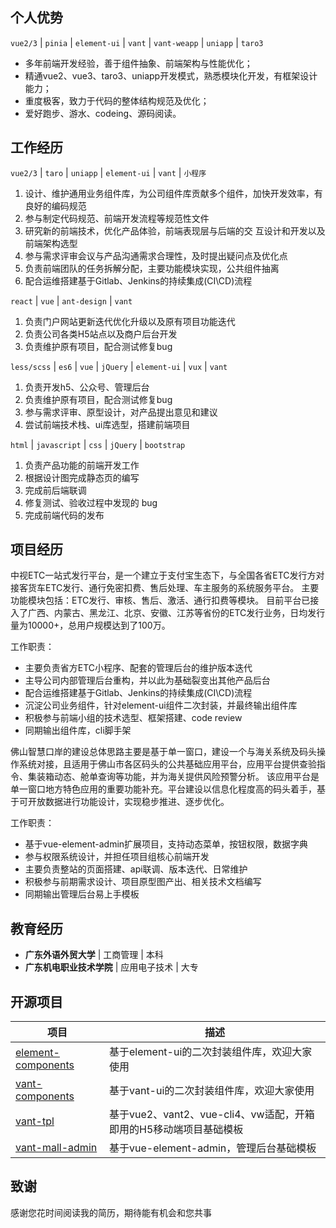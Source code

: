 <script setup>
import UserInfo from './components/UserInfo.vue';
import ExperienceCard from './components/ExperienceCard.vue';
</script>

<UserInfo>


</UserInfo>

## 个人优势

`vue2/3` | `pinia` | `element-ui` | `vant` | `vant-weapp` | `uniapp` | `taro3`

- 多年前端开发经验，善于组件抽象、前端架构与性能优化；
- 精通vue2、vue3、taro3、uniapp开发模式，熟悉模块化开发，有框架设计能力；
- 重度极客，致力于代码的整体结构规范及优化；
- 爱好跑步、游水、codeing、源码阅读。

## 工作经历

<ExperienceCard title="广东中视信息科技有限公司 | 技术中心 | 前端工程师" value="2020.09 - 至今" size="small">

`vue2/3` | `taro` | `uniapp` | `element-ui` | `vant` | `小程序`

1. 设计、维护通用业务组件库，为公司组件库贡献多个组件，加快开发效率，有良好的编码规范
2. 参与制定代码规范、前端开发流程等规范性文件
3. 研究新的前端技术，优化产品体验，前端表现层与后端的交 互设计和开发以及前端架构选型
4. 参与需求评审会议与产品沟通需求合理性，及时提出疑问点及优化点
5. 负责前端团队的任务拆解分配，主要功能模块实现，公共组件抽离
6. 配合运维搭建基于Gitlab、Jenkins的持续集成(CI\CD)流程

</ExperienceCard>

<ExperienceCard title="广州创思云网络科技有限公司 | 技术部 | 前端工程师" value="2019.04 - 2019.12" size="small">

`react` | `vue` | `ant-design` | `vant`

1. 负责门户网站更新迭代优化升级以及原有项目功能迭代
2. 负责公司各类H5站点以及商户后台开发
3. 负责维护原有项目，配合测试修复bug

</ExperienceCard>

<ExperienceCard title="佛山市电子口岸有限公司 | 技术部 | 前端工程师" value="2015.11 - 2019.04" size="small">

`less/scss` | `es6` | `vue` | `jQuery` | `element-ui` | `vux` | `vant`

1. 负责开发h5、公众号、管理后台
2. 负责维护原有项目，配合测试修复bug
3. 参与需求评审、原型设计，对产品提出意见和建议
4. 尝试前端技术栈、ui库选型，搭建前端项目

</ExperienceCard>

<ExperienceCard title="广东优匙网络技术有限公司 | 技术部 | 前端实习" value="2015.02 - 2015.08" size="small">

`html` | `javascript` | `css` | `jQuery` | `bootstrap`

1. 负责产品功能的前端开发工作
2. 根据设计图完成静态页的编写
3. 完成前后端联调
4. 修复测试、验收过程中发现的 bug
5. 完成前端代码的发布

</ExperienceCard>

## 项目经历

<ExperienceCard title="中视ETC一站式发行平台" value="2020.09 - 至今" background>

中视ETC一站式发行平台，是一个建立于支付宝生态下，与全国各省ETC发行方对接客货车ETC发行、通行免密扣费、售后处理、车主服务的系统服务平台。 主要功能模块包括：ETC发行、审核、售后、激活、通行扣费等模块。
目前平台已接入了广西、内蒙古、黑龙江、北京、安徽、江苏等省份的ETC发行业务，日均发行量为10000+，总用户规模达到了100万。

工作职责：

- 主要负责省方ETC小程序、配套的管理后台的维护版本迭代
- 主导公司内部管理后台重构，并以此为基础裂变出其他产品后台
- 配合运维搭建基于Gitlab、Jenkins的持续集成(CI\CD)流程
- 沉淀公司业务组件，针对element-ui组件二次封装，并最终输出组件库
- 积极参与前端小组的技术选型、框架搭建、code review
- 同期输出组件库，cli脚手架

</ExperienceCard>

<ExperienceCard title="小程序开发(多项目)" value="2018.12 - 2020.07" background>

</ExperienceCard>

<ExperienceCard title="公众号开发(多项目)" value="2018.12 - 2020.07" background>

</ExperienceCard>

<ExperienceCard title="佛山智慧口岸" value="2018.04 - 2018.08" background>

佛山智慧口岸的建设总体思路主要是基于单一窗口，建设一个与海关系统及码头操作系统对接，且适用于佛山市各区码头的公共基础应用平台，应用平台提供查验指令、集装箱动态、舱单查询等功能，并为海关提供风险预警分析。
该应用平台是单一窗口地方特色应用的重要功能补充。平台建设以信息化程度高的码头着手，基于可开放数据进行功能设计，实现稳步推进、逐步优化。

工作职责：

- 基于vue-element-admin扩展项目，支持动态菜单，按钮权限，数据字典
- 参与权限系统设计，并担任项目组核心前端开发
- 主要负责整站的页面搭建、api联调、版本迭代、日常维护
- 积极参与前期需求设计、项目原型图产出、相关技术文档编写
- 同期输出管理后台易上手模板

</ExperienceCard>

## 教育经历

- **广东外语外贸大学** | 工商管理 | 本科
- **广东机电职业技术学院** | 应用电子技术 | 大专

## 开源项目

| 项目   | 描述                                          |
| ------ |---------------------------------------------|
| [element-components](https://github.com/zehuichan/element-components)  | 基于element-ui的二次封装组件库，欢迎大家使用                 |
| [vant-components](https://github.com/zehuichan/vant-components)  | 基于vant-ui的二次封装组件库，欢迎大家使用                    |
| [vant-tpl](https://github.com/zehuichan/vant-tpl) | 基于vue2、vant2、vue-cli4、vw适配，开箱即用的H5移动端项目基础模板 |
| [vant-mall-admin](https://github.com/zehuichan/vant-mall-admin)  | 基于vue-element-admin，管理后台基础模板                |

## 致谢

感谢您花时间阅读我的简历，期待能有机会和您共事
